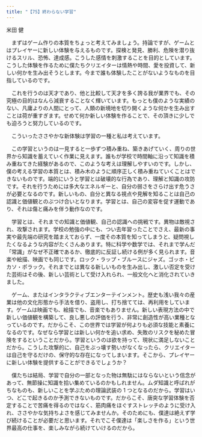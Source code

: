 ```yaml
---
title: "【75】終わらない学習"
---
```



米田 健


　まずはゲーム作りの本質をちょっと考えてみましょう。持論ですが、ゲームとはプレイヤーに新しい体験を与えるものです。探検と発見、勝利、危険を潜り抜けるスリル、恐怖、達成感。こうした感情を刺激することを目的としています。こうした体験を作るために僕たちクリエイターは情熱や時間、愛を投資して、新しい何かを生み出そうとします。今まで誰も体験したことがないようなものを目指しているのです。

　これを行うのは天才であり、他と比較して天才を多く誇る我が業界でも、その究極の目的はなんら減衰することなく輝いています。もっとも僕のような実績のない、凡庸よりの人間にとって、人類の新境地を切り開くような何かを生み出すことは荷が重すぎます。せめて何か新しい体験を作ることで、その頂きに少しでも迫ろうと努力しているのです。

　こういったささやかな新体験は学習の一種と私は考えています。

　この学習というのは一見すると一歩ずつ積み重ね、築きあげていく、周りの世界から知識を蓄えていく作業に見えます。誰もが学校で時間軸に沿って知識を積み重ねてきた経験があるので、このような考えは理解しやすいのです。しかし、僕の考える学習の本質とは、積み木のように順序正しく積み重ねていくことはできないものです。端的にいうと学習とは破壊的な行為であり、理解と知識の攻防です。それを行うためには多大なエネルギーと、自分の弱さをさらけ出す危うさが必要となるのです。新しいもの、自分と異なる視点や見解を知ることは自己の認識と価値観とのぶつけ合いとなります。学習とは、自己の変容を促す運動であり、それは傷と痛みを伴う動作なのです。

　学習とは、それまでの知識と価値観、自己の認識への挑戦です。異物は敵視され、攻撃されます。学校の勉強の中にも、つい去年習ったことでさえ、最新の事実や最先端の研究を踏まえておらず、一度その本質を知ってしまうと、疑問視したくなるような内容がたくさんあります。特に科学や数学では、それまで学んだ「常識」がなぜ不正確であるか、徹底的に反証し続ける例が多く見られます。音楽や絵描、映画でも同じです。ロック・ラップ・ブルースにジャズ。ゴッホ・ピカソ・ポラック。それまでとは異なる新しいものを生み出し、激しい否定を受けた芸術はその後、新しい芸術として受け入れられ、一般文化へと消化されていきました。

　ゲーム、またはインタラクティブエンターテインメント。歴史も浅い我々の産業は他の文化形態から手法を借り、盗用し、打ち捨てては、再利用をしています。ゲームは映画でも、絵描でも、音楽でもありません。新しい表現方法の中で新しい価値観を構築して、良し悪しの評価を行う、非常に創造性が高い業種となっているのです。だからこそ、この世界では学習が何よりも必須な技能と素養になるのです。なぜなら学習とは新しい何かを追い求め、失敗のリスクを秘めた冒険をするということだから。学習というのは欲を持って、現状に満足しないことだから。こうした攻撃的に、自己をぶっ壊す勢いがなくなったら、クリエイターは自己を守るだけの、保守的な存在になってしまいます。そこから、プレイヤーに新しい体験を提供することができるでしょうか？

　僕たちは結局、学習で自分の一部となった物は無駄にはならないという信念があって、無節操に知識を拾い集めているのかもしれません。ムダ知識と呼ばれがちなものも、新しいことを学ぶための理論武装の 1 つとなるのだから。学習はいつ、どこで起きるのか予測できないものです。だからこそ、唐突な学習体験を否定することで苦痛を得るのではなく、筋肉痛をほぐすストレッチのように受け入れ、ささやかな気持ちよさを感じてみませんか。そのためにも、僕達は絶えず学び続けることが必要だと思います。それでこそ僕達は「楽しさを作る」という世界最高の仕事を、楽しみながら続けていけるのだから。
